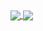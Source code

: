 <a href="https://github.com/nocommentlab">
  <img align="center" src="https://github-readme-stats.vercel.app/api?username=nocommentlab&count_private=true&show_icons=true&theme=chartreuse-dark" />
</a>
<a href="https://github.com/evilsocket">
  <img align="center" src="https://github-readme-stats.vercel.app/api/top-langs/?username=nocommentlab&layout=compact&theme=chartreuse-dark&langs_count=8" />
</a>

